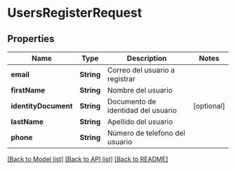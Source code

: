 # UsersRegisterRequest

## Properties
Name | Type | Description | Notes
------------ | ------------- | ------------- | -------------
**email** | **String** | Correo del usuario a registrar | 
**firstName** | **String** | Nombre del usuario | 
**identityDocument** | **String** | Documento de identidad del usuario | [optional] 
**lastName** | **String** | Apellido del usuario | 
**phone** | **String** | Número de telefono del usuario | 

[[Back to Model list]](../README.md#documentation-for-models) [[Back to API list]](../README.md#documentation-for-api-endpoints) [[Back to README]](../README.md)


